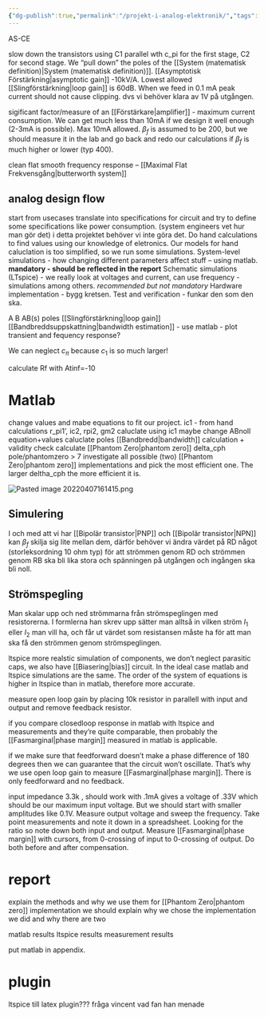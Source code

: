 ```yaml
---
{"dg-publish":true,"permalink":"/projekt-i-analog-elektronik/","tags":["inlämning","analogelektronik"]}
---
```



AS-CE

slow down the transistors using C1 parallel wth c_pi for the first stage, C2 for second stage. We “pull down” the poles of the [[System (matematisk definition)\|System (matematisk definition)]]. [[Asymptotisk Förstärkning\|asymptotic gain]] -10kV/A. Lowest allowed [[Slingförstärkning\|loop gain]] is 60dB. When we feed in 0.1 mA peak current should not cause clipping. dvs vi behöver klara av 1V på utgången.

sigificant factor/measure of an [[Förstärkare\|amplifier]] - maximum current consumption. We can get much less than 10mA if we design it well enough (2-3mA is possible). Max 10mA allowed. $\beta_{f}$ is assumed to be 200, but we should measure it in the lab and go back and redo our calculations if $\beta_{f}$ is much higher or lower (typ 400). 

clean flat smooth frequency response – [[Maximal Flat Frekvensgång\|butterworth system]]

## analog design flow

start from usecases 
translate into specifications for circuit and try to define some specifications like power consumption. (system engineers vet hur man gör det) i detta projektet behöver vi inte göra det. 
Do hand calculations to find values using our knowledge of eletronics. Our models for hand caluclation is too simplified, so we run some simulations. 
System-level simulations - how changing different parameters affect stuff – using matlab. **mandatory - should be reflected in the report**
Schematic simulations (LTspice) - we really look at voltages and current, can use frequency - simulations among others. *recommended but not mandatory*
Hardware implementation - bygg kretsen. 
Test and verification - funkar den som den ska.

A
B 
AB(s)
poles
[[Slingförstärkning\|loop gain]]
[[Bandbreddsuppskattning\|bandwidth estimation]] - use matlab - plot transient and fequency response?


We can neglect $c_{\pi}$ because $c_{1}$ is so much larger!


calculate Rf with Atinf=-10


# Matlab
change values and mabe equations to fit our project.
ic1 - from hand calculations
r_pi1’, ic2, rpi2, gm2 caluclate using ic1
maybe change ABnoll equation+values
caluclate poles
[[Bandbredd\|bandwidth]] calculation + validity check
calculate [[Phantom Zero\|phantom zero]]
delta_cph pole/phantomzero > 7
investigate all possible (two) [[Phantom Zero\|phantom zero]] implementations and pick the most efficient one.  The larger deltha_cph the more efficient it is.

![Pasted image 20220407161415.png](/img/user/images/Pasted%20image%2020220407161415.png)


## Simulering
I och med att vi har [[Bipolär transistor\|PNP]] och [[Bipolär transistor\|NPN]] kan $\beta_{f}$ skilja sig lite mellan dem, därför behöver vi ändra värdet på RD något (storleksordning 10 ohm typ) för att strömmen genom RD och strömmen genom RB ska bli lika stora och spänningen på utgången och ingången ska bli noll.

## Strömspegling
Man skalar upp och ned strömmarna från strömspeglingen med resistorerna. I formlerna han skrev upp sätter man alltså in vilken ström $I_{1}$ eller $I_{2}$ man vill ha, och får ut värdet som resistansen måste ha för att man ska få den strömmen genom strömspeglingen.


ltspice more realstic simulation of components, we don’t neglect parasitic caps, we also have [[Biasering\|bias]] circuit. In the ideal case matlab and ltspice simulations are the same. The order of the system of equations is higher in ltspice than in matlab, therefore more accurate.

measure open loop gain by placing 10k resistor in parallell with input and output and remove feedback resistor.

if you compare closedloop response in matlab with ltspice and measurements and they’re quite comparable, then probably the [[Fasmarginal\|phase margin]] measured in matlab is applicable. 

if we make sure that feedforward doesn’t make a phase difference of 180 degrees then we can guarantee that the circuit won’t oscillate. That’s why we use open loop gain to measure [[Fasmarginal\|phase margin]]. There is only feedforward and no feedback. 

input impedance 3.3k , should work with .1mA gives a voltage of .33V which should be our maximum input voltage. But we should start with smaller amplitudes like 0.1V. Measure output voltage and sweep the frequency. Take point measurements and note it down in a spreadsheet. Looking for the ratio so note down both input and output. Measure [[Fasmarginal\|phase margin]] with cursors, from 0-crossing of input to 0-crossing of output. Do both before and after compensation.


# report
explain the methods and why we use them
for [[Phantom Zero\|phantom zero]] implementation we should explain why we chose the implementation we did and why there are two

matlab results
ltspice results
measurement results

put matlab in appendix. 


# plugin 
ltspice till latex plugin??? fråga vincent vad fan han menade